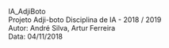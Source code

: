 IA_AdjiBoto</br>
Projeto Adji-boto  Disciplina de IA - 2018 / 2019</br>
Autor: André Silva, Artur Ferreira</br>
Data: 04/11/2018</br>
